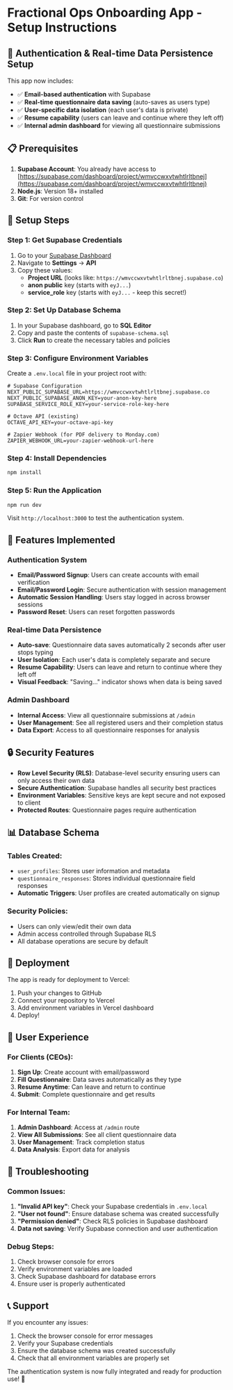 # Fractional Ops Onboarding App - Setup Instructions

## 🚀 Authentication & Real-time Data Persistence Setup

This app now includes:
- ✅ **Email-based authentication** with Supabase
- ✅ **Real-time questionnaire data saving** (auto-saves as users type)
- ✅ **User-specific data isolation** (each user's data is private)
- ✅ **Resume capability** (users can leave and continue where they left off)
- ✅ **Internal admin dashboard** for viewing all questionnaire submissions

## 📋 Prerequisites

1. **Supabase Account**: You already have access to [https://supabase.com/dashboard/project/wmvccwxvtwhtlrltbnej](https://supabase.com/dashboard/project/wmvccwxvtwhtlrltbnej)
2. **Node.js**: Version 18+ installed
3. **Git**: For version control

## 🔧 Setup Steps

### Step 1: Get Supabase Credentials

1. Go to your [Supabase Dashboard](https://supabase.com/dashboard/project/wmvccwxvtwhtlrltbnej)
2. Navigate to **Settings** → **API**
3. Copy these values:
   - **Project URL** (looks like: `https://wmvccwxvtwhtlrltbnej.supabase.co`)
   - **anon public** key (starts with `eyJ...`)
   - **service_role** key (starts with `eyJ...` - keep this secret!)

### Step 2: Set Up Database Schema

1. In your Supabase dashboard, go to **SQL Editor**
2. Copy and paste the contents of `supabase-schema.sql` 
3. Click **Run** to create the necessary tables and policies

### Step 3: Configure Environment Variables

Create a `.env.local` file in your project root with:

```env
# Supabase Configuration
NEXT_PUBLIC_SUPABASE_URL=https://wmvccwxvtwhtlrltbnej.supabase.co
NEXT_PUBLIC_SUPABASE_ANON_KEY=your-anon-key-here
SUPABASE_SERVICE_ROLE_KEY=your-service-role-key-here

# Octave API (existing)
OCTAVE_API_KEY=your-octave-api-key

# Zapier Webhook (for PDF delivery to Monday.com)
ZAPIER_WEBHOOK_URL=your-zapier-webhook-url-here
```

### Step 4: Install Dependencies

```bash
npm install
```

### Step 5: Run the Application

```bash
npm run dev
```

Visit `http://localhost:3000` to test the authentication system.

## 🎯 Features Implemented

### Authentication System
- **Email/Password Signup**: Users can create accounts with email verification
- **Email/Password Login**: Secure authentication with session management
- **Automatic Session Handling**: Users stay logged in across browser sessions
- **Password Reset**: Users can reset forgotten passwords

### Real-time Data Persistence
- **Auto-save**: Questionnaire data saves automatically 2 seconds after user stops typing
- **User Isolation**: Each user's data is completely separate and secure
- **Resume Capability**: Users can leave and return to continue where they left off
- **Visual Feedback**: "Saving..." indicator shows when data is being saved

### Admin Dashboard
- **Internal Access**: View all questionnaire submissions at `/admin`
- **User Management**: See all registered users and their completion status
- **Data Export**: Access to all questionnaire responses for analysis

## 🔒 Security Features

- **Row Level Security (RLS)**: Database-level security ensuring users can only access their own data
- **Secure Authentication**: Supabase handles all security best practices
- **Environment Variables**: Sensitive keys are kept secure and not exposed to client
- **Protected Routes**: Questionnaire pages require authentication

## 📊 Database Schema

### Tables Created:
- `user_profiles`: Stores user information and metadata
- `questionnaire_responses`: Stores individual questionnaire field responses
- **Automatic Triggers**: User profiles are created automatically on signup

### Security Policies:
- Users can only view/edit their own data
- Admin access controlled through Supabase RLS
- All database operations are secure by default

## 🚀 Deployment

The app is ready for deployment to Vercel:

1. Push your changes to GitHub
2. Connect your repository to Vercel
3. Add environment variables in Vercel dashboard
4. Deploy!

## 📱 User Experience

### For Clients (CEOs):
1. **Sign Up**: Create account with email/password
2. **Fill Questionnaire**: Data saves automatically as they type
3. **Resume Anytime**: Can leave and return to continue
4. **Submit**: Complete questionnaire and get results

### For Internal Team:
1. **Admin Dashboard**: Access at `/admin` route
2. **View All Submissions**: See all client questionnaire data
3. **User Management**: Track completion status
4. **Data Analysis**: Export data for analysis

## 🔧 Troubleshooting

### Common Issues:

1. **"Invalid API key"**: Check your Supabase credentials in `.env.local`
2. **"User not found"**: Ensure database schema was created successfully
3. **"Permission denied"**: Check RLS policies in Supabase dashboard
4. **Data not saving**: Verify Supabase connection and user authentication

### Debug Steps:
1. Check browser console for errors
2. Verify environment variables are loaded
3. Check Supabase dashboard for database errors
4. Ensure user is properly authenticated

## 📞 Support

If you encounter any issues:
1. Check the browser console for error messages
2. Verify your Supabase credentials
3. Ensure the database schema was created successfully
4. Check that all environment variables are properly set

The authentication system is now fully integrated and ready for production use! 🎉
